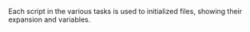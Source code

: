 Each script in the various tasks is used to initialized files, showing their expansion and variables.

